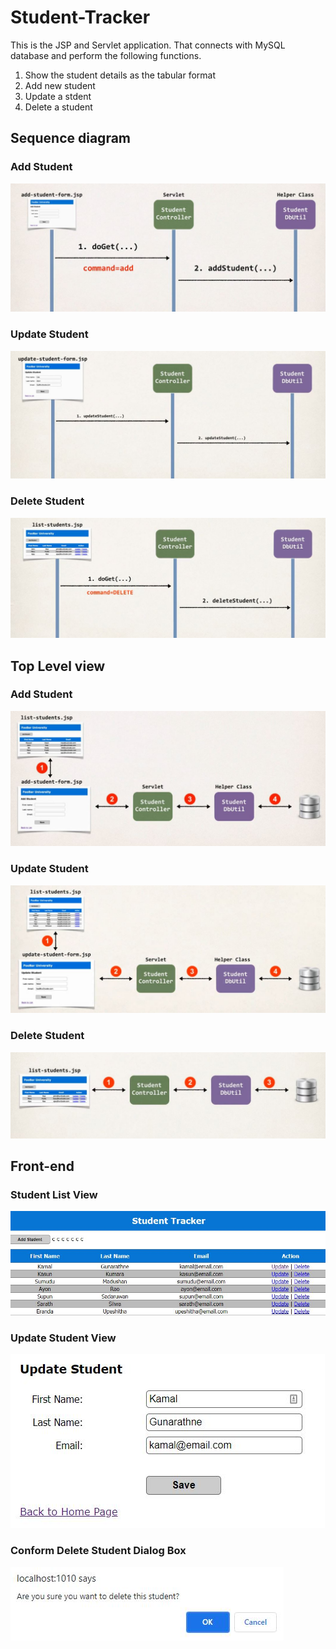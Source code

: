 # Student-Tracker
This is the JSP and Servlet application. That connects with MySQL database and perform the following functions.
<br />
<ol>
  <li>Show the student details as the tabular format</li>
  <li>Add new student</li>
  <li>Update a stdent</li>
  <li>Delete a student</li>
</ol>

<h2>Sequence diagram</h2>
<h3>Add Student</h3>
<img src="https://github.com/Upeshitha/Student-Tracker/blob/master/Raw%20Data/add%20student%20sequence%20diagram.JPG" alt="Add-Student">

<h3>Update Student</h3>
<img src="https://github.com/Upeshitha/Student-Tracker/blob/master/Raw%20Data/update%20sequence%20diagram.JPG" alt="Update-Student">

<h3>Delete Student</h3>
<img src="https://github.com/Upeshitha/Student-Tracker/blob/master/Raw%20Data/delete%20sequence%20diagram.JPG" alt="Delete-Student">

<br>
<h2>Top Level view</h2>
<h3>Add Student</h3>
<img src="https://github.com/Upeshitha/Student-Tracker/blob/master/Raw%20Data/Add%20Student%20Diagram.JPG" alt="Add-Student">

<h3>Update Student</h3>
<img src="https://github.com/Upeshitha/Student-Tracker/blob/master/Raw%20Data/update%20student%20diagram.JPG" alt="Update-Student">

<h3>Delete Student</h3>
<img src="https://github.com/Upeshitha/Student-Tracker/blob/master/Raw%20Data/delete%20diagram.JPG" alt="Delete-Student">

<br>
<h2>Front-end</h2>
<h3>Student List View</h3>
<img src="https://github.com/Upeshitha/Student-Tracker/blob/master/Raw%20Data/frontend.JPG" alt="Table-Format-Student">

<h3>Update Student View</h3>
<img src="https://github.com/Upeshitha/Student-Tracker/blob/master/Raw%20Data/update%20student.JPG" alt="Update-Student-View">

<h3>Conform Delete Student Dialog Box</h3>
<img src="https://github.com/Upeshitha/Student-Tracker/blob/master/Raw%20Data/delete.JPG" alt="Delete-Student-Conform-Dialog">
